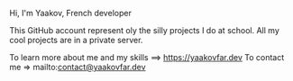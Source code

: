 Hi, I'm Yaakov, French developer

This GitHub account represent oly the silly projects I do at school.
All my cool projects are in a private server.

To learn more about me and my skills ==> https://yaakovfar.dev
To contact me => mailto:contact@yaakovfar.dev
